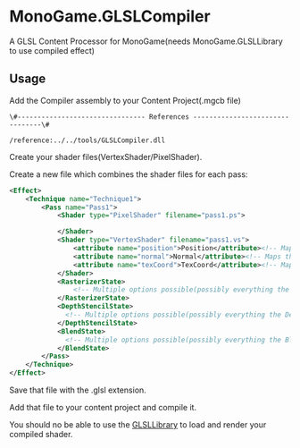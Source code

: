 # MonoGame.GLSLCompiler
A GLSL Content Processor for MonoGame(needs MonoGame.GLSLLibrary to use compiled effect)

## Usage
Add the Compiler assembly to your Content Project(.mgcb file)
```
\#-------------------------------- References --------------------------------\#

/reference:../../tools/GLSLCompiler.dll
```

Create your shader files(VertexShader/PixelShader).

Create a new file which combines the shader files for each pass:
```xml
<Effect>
    <Technique name="Technique1">
        <Pass name="Pass1">
            <Shader type="PixelShader" filename="pass1.ps">

            </Shader>
            <Shader type="VertexShader" filename="pass1.vs">
                <attribute name="position">Position</attribute><!-- Maps the attributes to the VertexInputs -->
                <attribute name="normal">Normal</attribute><!-- Maps the attributes to the VertexInputs -->
                <attribute name="texCoord">TexCoord</attribute><!-- Maps the attributes to the VertexInputs -->
            </Shader>
            <RasterizerState>
                <!-- Multiple options possible(possibly everything the RasterizerState of MonoGame can do -->
            </RasterizerState>
            <DepthStencilState>
              <!-- Multiple options possible(possibly everything the DepthStencilState of MonoGame can do -->
            </DepthStencilState>
            <BlendState>
              <!-- Multiple options possible(possibly everything the BlendState of MonoGame can do -->
            </BlendState>
        </Pass>
    </Technique>
</Effect>
```
Save that file with the .glsl extension.

Add that file to your content project and compile it.

You should no be able to use the [GLSLLibrary](https://github.com/jvbsl/MonoGame.GLSLLibrary) to load and render your compiled shader.
